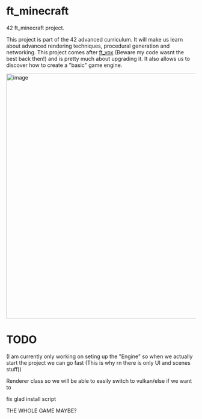 # ft_minecraft

42 ft_minecraft project.

This project is part of the 42 advanced curriculum. It will make us learn about advanced rendering techniques, procedural generation and networking.
This project comes after [ft_vox](https://github.com/Manualouest/ft_vox) (Beware my code wasnt the best back then!) and is pretty much about upgrading it.
It also allows us to discover how to create a "basic" game engine.

<img width="1150" height="650" alt="image" src="https://github.com/user-attachments/assets/9d6d1943-58d6-40e1-898a-a8cfa3ff664a" />

# TODO

(I am currently only working on seting up the "Engine" so when we actually start the project we can go fast (This is why rn there is only UI and scenes stuff))

Renderer class so we will be able to easily switch to vulkan/else if we want to

fix glad install script

THE WHOLE GAME MAYBE?
